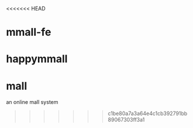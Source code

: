 <<<<<<< HEAD
# mmall-fe
happymmall
=======
# mall
an online mall system
>>>>>>> c1be80a7a3a64e4c1cb392791bb89067303ff3a1
